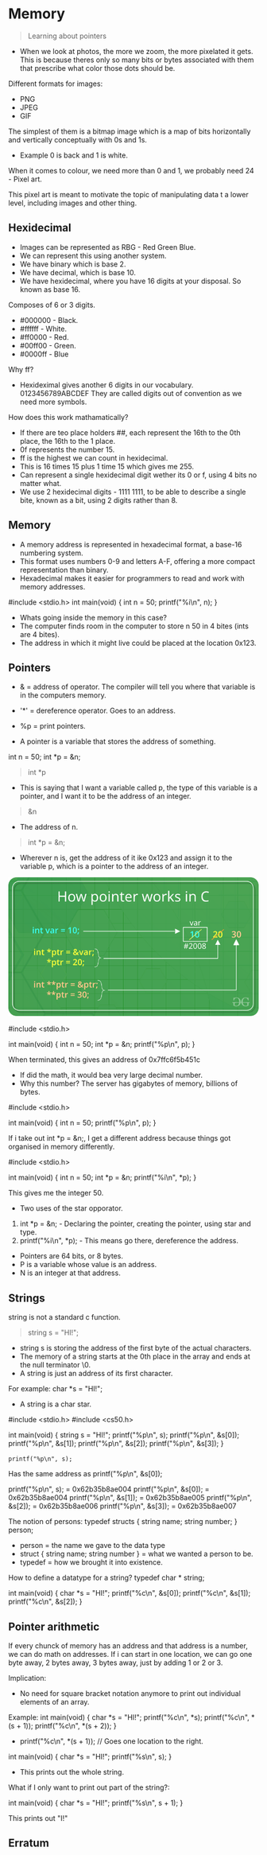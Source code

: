 # Memory
> Learning about pointers

- When we look at photos, the more we zoom, the more pixelated it gets. This is because theres only so many bits or bytes associated with them that prescribe what color those dots should be.

Different formats for images:
- PNG
- JPEG
- GIF

The simplest of them is a bitmap image which is a map of bits horizontally and vertically conceptually with 0s and 1s.
- Example 0 is back and 1 is white.

When it comes to colour, we need more than 0 and 1, we probably need 24 - Pixel art.

This pixel art is meant to motivate the topic of manipulating data t a lower level, including images and other thing.

## Hexidecimal

- Images can be represented as RBG - Red Green Blue.
- We can represent this using another system.
- We have binary which is base 2.
- We have decimal, which is base 10.
- We have hexidecimal, where you have 16 digits at your disposal. So known as base 16.

Composes of 6 or 3 digits. 
- #000000 - Black.
- #ffffff - White.
- #ff0000 - Red.
- #00ff00 - Green.
- #0000ff - Blue

Why ff?
- Hexideximal gives another 6 digits in our vocabulary.
0123456789ABCDEF
They are called digits out of convention as we need more symbols.

How does this work mathamatically?
- If there are teo place holders ##, each represent the 16th to the 0th place, the 16th to the 1 place.
- 0f represents the number 15.
- ff is the highest we can count in hexidecimal.
- This is 16 times 15 plus 1 time 15 which gives me 255.
- Can represent a single hexidecimal digit wether its 0 or f, using 4 bits no matter what.
- We use 2 hexidecimal digits - 1111 1111, to be able to describe a single bite, known as a bit, using 2 digits rather than 8.

## Memory

- A memory address is represented in hexadecimal format, a base-16 numbering system. 
- This format uses numbers 0-9 and letters A-F, offering a more compact representation than binary. 
- Hexadecimal makes it easier for programmers to read and work with memory addresses.

#include <stdio.h>
int main(void)
{
    int n = 50;
    printf("%i\n", n);
}

- Whats going inside the memory in this case?
- The computer finds room in the computer to store n 50 in 4 bites (ints are 4 bites). 
- The address in which it might live could be placed at the location 0x123.

## Pointers

- & = address of operator. The compiler will tell you where that variable is in the computers memory.

- '*' = dereference operator. Goes to an address.

- %p = print pointers.
- A pointer is a variable that stores the address of something.


int n = 50;
int *p = &n;

> int *p
- This is saying that I want a variable called p, the type of this variable is a pointer, and I want it to be the address of an integer.

> &n
- The address of n. 

> int *p = &n;
- Wherever n is, get the address of it ike 0x123 and assign it to the variable p, which is a pointer to the address of an integer.

![alt text](pointers.png)

#include <stdio.h>

int main(void)
{
    int n = 50;
    int *p = &n;
    printf("%p\n", p);
}

When terminated, this gives an address of 0x7ffc6f5b451c
- If did the math, it would bea  very large decimal number.
- Why this number? The server has gigabytes of memory, billions of bytes.

#include <stdio.h>

int main(void)
{
    int n = 50;
    printf("%p\n", p);
}

If i take out int *p = &n;, I get a different address because things got organised in memory differently.

#include <stdio.h>

int main(void)
{
    int n = 50;
    int *p = &n;
    printf("%i\n", *p);
}

This gives me the integer 50.

- Two uses of the star opporator.
1. int *p = &n; - Declaring the pointer, creating the pointer, using star and type.
2. printf("%i\n", *p); - This means go there, dereference the address.

- Pointers are 64 bits, or 8 bytes.
- P is a variable whose value is an address.
- N is an integer at that address.

## Strings

string is not a standard c function.

> string s = "HI!";
- string s is storing the address of the first byte of the actual characters.
- The memory of a string starts at the 0th place in the array and ends at the null terminator \0.
- A string is just an address of its first character.

For example:
char *s = "HI!";
- A string is a char star.

#include <stdio.h>
#include <cs50.h>

int main(void)
{
    string s = "HI!";
    printf("%p\n", s);
    printf("%p\n", &s[0]);
    printf("%p\n", &s[1]);
    printf("%p\n", &s[2]);
    printf("%p\n", &s[3]);
}

    printf("%p\n", s);
Has the same address as
    printf("%p\n", &s[0]);

printf("%p\n", s); = 0x62b35b8ae004
printf("%p\n", &s[0]); = 0x62b35b8ae004
printf("%p\n", &s[1]); = 0x62b35b8ae005
printf("%p\n", &s[2]); = 0x62b35b8ae006
printf("%p\n", &s[3]); = 0x62b35b8ae007

The notion of persons:
typedef structs
{
    string name;
    string number;
} person;

- person = the name we gave to the data type
- struct { string name; string number } = what we wanted a person to be.
- typedef = how we brought it into existence.

How to define a datatype for a string?
typedef char * string;

int main(void)
{
    char *s = "HI!";
    printf("%c\n", &s[0]);
    printf("%c\n", &s[1]);
    printf("%c\n", &s[2]);
}

## Pointer arithmetic
If every chunck of memory has an address and that address is a number, we can do math on addresses. If i can start in one location, we can go one byte away, 2 bytes away, 3 bytes away, just by adding 1 or 2 or 3.

Implication:
- No need for square bracket notation anymore to print out individual elements of an array.

Example:
int main(void)
{
    char *s = "HI!";
    printf("%c\n", *s);
    printf("%c\n", *(s + 1));
    printf("%c\n", *(s + 2));
}

- printf("%c\n", *(s + 1)); // Goes one location to the right.

int main(void)
{
    char *s = "HI!";
    printf("%s\n", s);
}
- This prints out the whole string.

What if I only want to print out part of the string?:

int main(void)
{
    char *s = "HI!";
    printf("%s\n", s + 1);
}

This prints out "I!"

## Erratum

